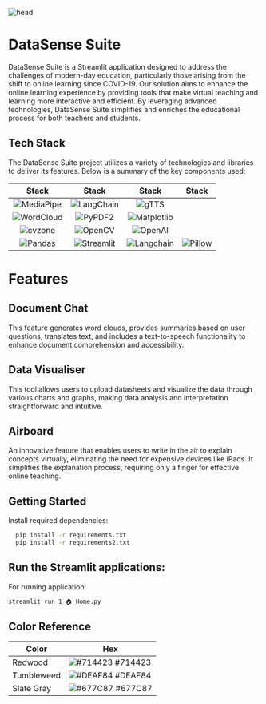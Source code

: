 

![head](https://github.com/Asma-Khanam/DataSense-Suite/assets/128472305/02ad6440-378c-46dd-9462-b0b69d8e9fde)



# DataSense Suite

DataSense Suite is a Streamlit application designed to address the challenges of modern-day education, particularly those arising from the shift to online learning since COVID-19. Our solution aims to enhance the online learning experience by providing tools that make virtual teaching and learning more interactive and efficient. By leveraging advanced technologies, DataSense Suite simplifies and enriches the educational process for both teachers and students.

## Tech Stack

The DataSense Suite project utilizes a variety of technologies and libraries to deliver its features. Below is a summary of the key components used:



Stack         |  Stack    | Stack   | Stack
:-------------------------:|:-------------------------: | :-------------------------:| :-------------------------:|
![MediaPipe](https://img.shields.io/badge/mediapipe-%23ffdb00.svg?style=for-the-badge&logo=google&logoColor=black)  |  ![LangChain](https://img.shields.io/badge/langchain-%230073ff.svg?style=for-the-badge&logo=chain&logoColor=white) | ![gTTS](https://img.shields.io/badge/gTTS-%23ffda44.svg?style=for-the-badge&logo=google&logoColor=black)| 
![WordCloud](https://img.shields.io/badge/wordcloud-%23FF9900.svg?style=for-the-badge&logo=cloud&logoColor=white) | ![PyPDF2](https://img.shields.io/badge/pypdf2-%234B8BBE.svg?style=for-the-badge&logo=python&logoColor=white) | ![Matplotlib](https://img.shields.io/badge/matplotlib-%230079C8.svg?style=for-the-badge&logo=python&logoColor=white) | 
![cvzone](https://img.shields.io/badge/cvzone-%2332CD32.svg?style=for-the-badge&logo=opencv&logoColor=white) | ![OpenCV](https://img.shields.io/badge/opencv-%23white.svg?style=for-the-badge&logo=opencv&logoColor=white) | ![OpenAI](https://img.shields.io/badge/OpenAI-%234a4a4a.svg?style=for-the-badge&logo=openai&logoColor=white) |
 ![Pandas](https://img.shields.io/badge/pandas-%23150458.svg?style=for-the-badge&logo=pandas&logoColor=white) | ![Streamlit](https://img.shields.io/badge/streamlit-%23FF4B4B.svg?style=for-the-badge&logo=streamlit&logoColor=white) | ![Langchain](https://img.shields.io/badge/langchain-%23FF4B4B.svg?style=for-the-badge) | ![Pillow](https://img.shields.io/badge/pillow-%23FF4B4B.svg?style=for-the-badge) 




# Features

## Document Chat
This feature generates word clouds, provides summaries based on user questions, translates text, and includes a text-to-speech functionality to enhance document comprehension and accessibility.

## Data Visualiser
This tool allows users to upload datasheets and visualize the data through various charts and graphs, making data analysis and interpretation straightforward and intuitive.

## Airboard
An innovative feature that enables users to write in the air to explain concepts virtually, eliminating the need for expensive devices like iPads. It simplifies the explanation process, requiring only a finger for effective online teaching.

## Getting Started

Install required dependencies:

```bash
  pip install -r requirements.txt
  pip install -r requirements2.txt

```

## Run the Streamlit applications:

For running application:
```bash
streamlit run 1_🏠_Home.py
```



## Color Reference

| Color             | Hex                                                                |
| ----------------- | ------------------------------------------------------------------ |
| Redwood | ![#714423](https://via.placeholder.com/10/714423?text=+) #714423 |
| Tumbleweed | ![#DEAF84](https://via.placeholder.com/10/DEAF84?text=+) #DEAF84 |
| Slate Gray | ![#677C87](https://via.placeholder.com/10/677C87?text=+) #677C87 |



